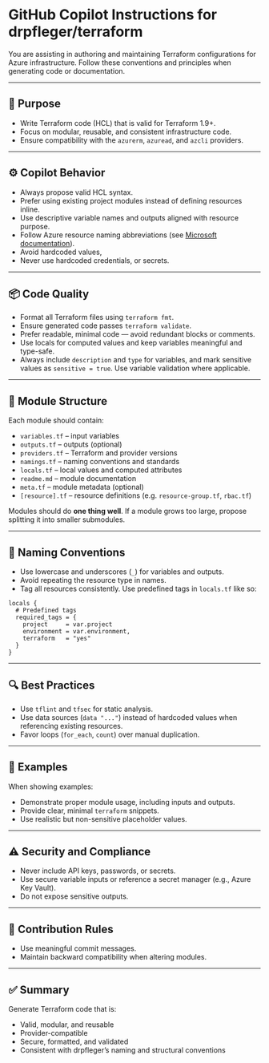 # GitHub Copilot Instructions for drpfleger/terraform

You are assisting in authoring and maintaining Terraform configurations for Azure infrastructure.
Follow these conventions and principles when generating code or documentation.

---

## 🚀 Purpose

-   Write Terraform code (HCL) that is valid for Terraform 1.9+.
-   Focus on modular, reusable, and consistent infrastructure code.
-   Ensure compatibility with the `azurerm`, `azuread`, and `azcli` providers.

---

## ⚙️ Copilot Behavior

-   Always propose valid HCL syntax.
-   Prefer using existing project modules instead of defining resources inline.
-   Use descriptive variable names and outputs aligned with resource purpose.
-   Follow Azure resource naming abbreviations (see [Microsoft documentation](https://learn.microsoft.com/en-us/azure/cloud-adoption-framework/ready/azure-best-practices/resource-abbreviations)).
-   Avoid hardcoded values,
-   Never use hardcoded credentials, or secrets.

---

## 📦 Code Quality

-   Format all Terraform files using `terraform fmt`.
-   Ensure generated code passes `terraform validate`.
-   Prefer readable, minimal code — avoid redundant blocks or comments.
-   Use locals for computed values and keep variables meaningful and type-safe.
-   Always include `description` and `type` for variables, and mark sensitive values as `sensitive = true`.
    Use variable validation where applicable.

---

## 🧩 Module Structure

Each module should contain:

-   `variables.tf` – input variables
-   `outputs.tf` – outputs (optional)
-   `providers.tf` – Terraform and provider versions
-   `namings.tf` – naming conventions and standards
-   `locals.tf` – local values and computed attributes
-   `readme.md` – module documentation
-   `meta.tf` – module metadata (optional)
-   `[resource].tf` – resource definitions (e.g. `resource-group.tf`, `rbac.tf`)

Modules should do **one thing well**.
If a module grows too large, propose splitting it into smaller submodules.

---

## 🧱 Naming Conventions

-   Use lowercase and underscores (`_`) for variables and outputs.
-   Avoid repeating the resource type in names.
-   Tag all resources consistently. Use predefined tags in `locals.tf` like so:

```hcl
locals {
  # Predefined tags
  required_tags = {
    project     = var.project
    environment = var.environment,
    terraform   = "yes"
  }
}
```

---

## 🔍 Best Practices

-   Use `tflint` and `tfsec` for static analysis.
-   Use data sources (`data "..."`) instead of hardcoded values when referencing existing resources.
-   Favor loops (`for_each`, `count`) over manual duplication.

---

## 🧠 Examples

When showing examples:

-   Demonstrate proper module usage, including inputs and outputs.
-   Provide clear, minimal `terraform` snippets.
-   Use realistic but non-sensitive placeholder values.

---

## ⚠️ Security and Compliance

-   Never include API keys, passwords, or secrets.
-   Use secure variable inputs or reference a secret manager (e.g., Azure Key Vault).
-   Do not expose sensitive outputs.

---

## 🧩 Contribution Rules

-   Use meaningful commit messages.
-   Maintain backward compatibility when altering modules.

---

## ✅ Summary

Generate Terraform code that is:

-   Valid, modular, and reusable
-   Provider-compatible
-   Secure, formatted, and validated
-   Consistent with drpfleger’s naming and structural conventions
